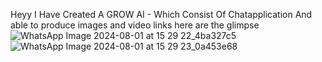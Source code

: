 Heyy I Have Created A GROW AI -
Which Consist Of Chatapplication And able to produce images and video links here are the glimpse
![WhatsApp Image 2024-08-01 at 15 29 22_4ba327c5](https://github.com/user-attachments/assets/1375bdde-b1fc-4da5-b813-b453804ba7a2)
![WhatsApp Image 2024-08-01 at 15 29 23_0a453e68](https://github.com/user-attachments/assets/e4aadb8f-9a2d-4219-8ba7-37cbd5bf72d2)
